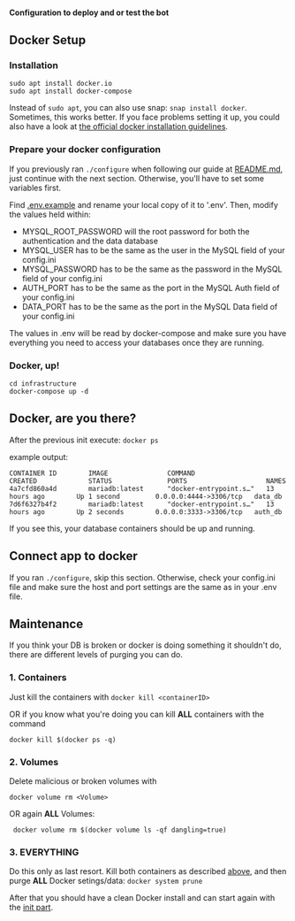 #### Configuration to deploy and or test the bot

## Docker Setup

### Installation
```
sudo apt install docker.io
sudo apt install docker-compose
```

Instead of ``sudo apt``, you can also use snap: 
``snap install docker``. Sometimes, this works better. If you face problems setting it up, you could also have a look at [the official docker installation guidelines](https://docs.docker.com/install/).

### Prepare your docker configuration
If you previously ran ``./configure`` when following our guide at [README.md](../README.md), just continue with the next section.
Otherwise, you'll have to set some variables first. 

Find [.env.example](.env.example) and rename your local copy of it to '.env'. Then, modify the values held within:

- MYSQL_ROOT_PASSWORD will the root password for both the authentication and the data database
- MYSQL_USER has to be the same as the user in the MySQL field of your config.ini
- MYSQL_PASSWORD has to be the same as the password in the MySQL field of your config.ini
- AUTH_PORT has to be the same as the port in the MySQL Auth field of your config.ini
- DATA_PORT has to be the same as the port in the MySQL Data field of your config.ini

The values in .env will be read by docker-compose and make sure you have everything you need to access your databases once they are running.

### Docker, up!

```
cd infrastructure
docker-compose up -d
```

## Docker, are you there?
After the previous init execute: ``docker ps``

example output:
```
CONTAINER ID        IMAGE               COMMAND                  CREATED             STATUS              PORTS                    NAMES
4a7cfd860a4d        mariadb:latest      "docker-entrypoint.s…"   13 hours ago        Up 1 second         0.0.0.0:4444->3306/tcp   data_db
7d6f6327b4f2        mariadb:latest      "docker-entrypoint.s…"   13 hours ago        Up 2 seconds        0.0.0.0:3333->3306/tcp   auth_db
```

If you see this, your database containers should be up and running.

## Connect app to docker 
If you ran ``./configure``, skip this section.
Otherwise, check your config.ini file and make sure the host and port settings are the same as in your .env file. 

## Maintenance
 If you think your DB is broken or docker is doing something it shouldn't do,
 there are different levels of purging you can do.
 
 ### 1. Containers
 Just kill the containers with ``docker kill <containerID>``
 
 OR if you know what you're doing you can kill **ALL** containers with the command 
 
 ``docker kill $(docker ps -q) `` 
 
 ### 2. Volumes
 Delete malicious or broken volumes with

 ``docker volume rm <Volume>``
 
 OR again **ALL** Volumes:
 
 `` docker volume rm $(docker volume ls -qf dangling=true)`` 
 
### 3. EVERYTHING
 Do this only as last resort. Kill both containers as described [above](#1-containers), and then purge **ALL** Docker setings/data:  ``docker system prune``

 After that you should have a clean Docker install and can start again with the [init part](#Docker-up).